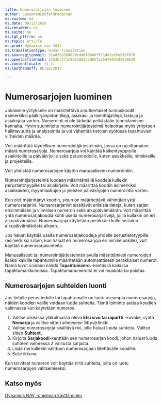 ```yaml
---
title: Numerosarjojen luominen
author: SusanneWindfeldPedersen
ms.custom: na
ms.date: 09/22/2016
ms.reviewer: na
ms.suite: na
ms.tgt_pltfrm: na
ms.topic: article
ms.prod: dynamics-nav-2017
ms.translationtype: Human Translation
ms.sourcegitcommit: 51adfb3588099c496f0946ff71da5c6fe518f070
ms.openlocfilehash: 22b3bcf71c99e106527d6bfa35478045d29b9629
ms.contentlocale: fi-fi
ms.lasthandoff: 06/26/2017

---
```


# <a name="create-number-series"></a>Numerosarjojen luominen

Jokaiselle yritykselle on määritettävä ainutkertaiset tunnuskoodit esimerkiksi pääkirjanpidon tilejä, asiakas- ja toimittajatilejä, laskuja ja asiakirjoja varten. Numerointi ei ole tärkeää pelkästään tunnistamisen kannalta. Hyvin suunniteltu numerointijärjestelmä helpottaa myös yrityksen hallittavuutta ja analysointia ja voi vähentää tietojen syötössä tapahtuvien virheiden määrää.

Voit määrittää täydellisen numerointijärjestelmän, jossa on rajoittamaton määrä numerosarjoja. Numerosarjoja voi käyttää kaikentyyppisille asiakirjoille ja päiväkirjoille sekä perustiedoille, kuten asiakkaille, nimikkeille ja projekteille.

Voit yhdistää numerosarjojen käytön manuaaliseen numerointiin.

Numerointijärjestelmä luodaan määrittämällä koodeja kullekin perustietotyypille tai asiakirjalle. Voit määrittää koodin esimerkiksi asiakkaiden, myyntilaskujen ja yleisten päiväkirjojen numerointia varten.

Kun olet määrittänyt koodin, sinun on määritettävä vähintään yksi numerosarjarivi. Numerosarjarivit sisältävät erilaisia tietoja, kuten sarjan ensimmäisen ja viimeisen numeron sekä alkupäivämäärän. Voit määrittää yhtä numerosarjakoodia kohti useita numerosarjarivejä, joilla kullakin on eri alkupäivämäärä. Numerosarjoja käytetään peräkkäin kulloisestakin alkupäivämäärästä alkaen.

Jos haluat käyttää useita numerosarjakoodeja yhdelle perustietotyypille (esimerkiksi silloin, kun haluat eri numerosarjoja eri nimikeluokille), voit käyttää numerosarjasuhteita.

Manuaalisesti tai numerointijärjestelmän avulla määrittämiesi numeroiden lisäksi kaikille tapahtumille määritetään automaattisesti peräkkäiset numerot. Nämä luvut voidaan nähdä **Tapahtumanro.**-kentässä kaikissa tapahtumaikkunoissa. Tapahtumanumeroita ei voi muokata tai poistaa.

## <a name="to-create-relationships-between-number-series"></a>Numerosarjojen suhteiden luonti
Jos tietylle perustiedolle tai tapahtumalle on luotu useampia numerosarjoja, näiden koodien välille voidaan luoda suhteita. Tämä toiminto auttaa koodien valinnassa kun käytetään numeroa.

1. Valitse oikeassa yläkulmassa oleva **Etsi sivu tai raportti** -kuvake, syötä **Nrosarja** ja valitse sitten aiheeseen liittyvä linkki.
2. Valitse numerosarjoja sisältävä rivi, jolle haluat luoda suhteita. Valitse sitten **Suhteet**.
3. Kirjoita **Sarjakoodi**-kenttään sen numerosarjan koodi, johon haluat luoda suhteen vaiheessa 2 valitusta sarjasta.
4. Lisää rivi kullekin valittuun numerosarjaan liitettävälle koodille.
5. Sulje ikkuna.

Kun tarvitset numeron voit käyttää niitä suhteita, joita on luotu numerosarjojen valitsemiseksi.

## <a name="see-also"></a>Katso myös
[Dynamics NAV -ohjelman käyttäminen](ui-work-product.md)

